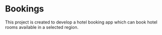 # Bookings

This project is created to develop a hotel booking app which can book hotel rooms available in a selected region.
